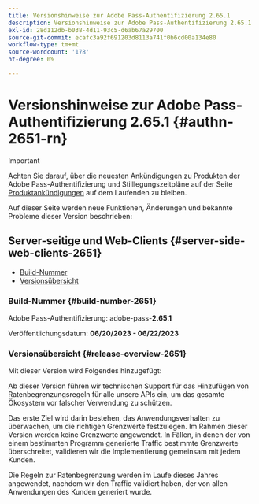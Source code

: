 ```yaml
---
title: Versionshinweise zur Adobe Pass-Authentifizierung 2.65.1
description: Versionshinweise zur Adobe Pass-Authentifizierung 2.65.1
exl-id: 28d112db-b038-4d11-93c5-d6ab67a29700
source-git-commit: ecafc3a92f691203d8113a741f0b6cd00a134e80
workflow-type: tm+mt
source-wordcount: '178'
ht-degree: 0%

---
```


# Versionshinweise zur Adobe Pass-Authentifizierung 2.65.1 {#authn-2651-rn}

>[!IMPORTANT]
>
> Achten Sie darauf, über die neuesten Ankündigungen zu Produkten der Adobe Pass-Authentifizierung und Stilllegungszeitpläne auf der Seite [Produktankündigungen](/help/authentication/product-announcements.md) auf dem Laufenden zu bleiben.

Auf dieser Seite werden neue Funktionen, Änderungen und bekannte Probleme dieser Version beschrieben:

## Server-seitige und Web-Clients {#server-side-web-clients-2651}

* [Build-Nummer](#build-number-2651)
* [Versionsübersicht](#release-overview-2651)

### Build-Nummer {#build-number-2651}

Adobe Pass-Authentifizierung: adobe-pass-**2.65.1**

Veröffentlichungsdatum: **06/20/2023 - 06/22/2023**

### Versionsübersicht {#release-overview-2651}

Mit dieser Version wird Folgendes hinzugefügt:

Ab dieser Version führen wir technischen Support für das Hinzufügen von Ratenbegrenzungsregeln für alle unsere APIs ein, um das gesamte Ökosystem vor falscher Verwendung zu schützen.

Das erste Ziel wird darin bestehen, das Anwendungsverhalten zu überwachen, um die richtigen Grenzwerte festzulegen. Im Rahmen dieser Version werden keine Grenzwerte angewendet. In Fällen, in denen der von einem bestimmten Programm generierte Traffic bestimmte Grenzwerte überschreitet, validieren wir die Implementierung gemeinsam mit jedem Kunden.

Die Regeln zur Ratenbegrenzung werden im Laufe dieses Jahres angewendet, nachdem wir den Traffic validiert haben, der von allen Anwendungen des Kunden generiert wurde.
